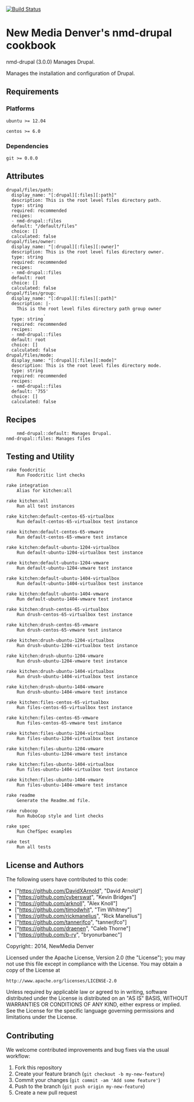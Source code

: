 [![Build Status](https://travis-ci.org/newmediadenver/drupal.svg?branch=3.x)](https://travis-ci.org/newmediadenver/drupal)

New Media Denver's nmd-drupal cookbook
=============================

nmd-drupal (3.0.0) Manages Drupal.

Manages the installation and configuration of Drupal.

Requirements
------------

### Platforms

`ubuntu >= 12.04`

`centos >= 6.0`

### Dependencies

`git >= 0.0.0`


Attributes
----------

    drupal/files/path:
      display_name: "[:drupal][:files][:path]"
      description: This is the root level files directory path.
      type: string
      required: recommended
      recipes:
      - nmd-drupal::files
      default: "/default/files"
      choice: []
      calculated: false
    drupal/files/owner:
      display_name: "[:drupal][:files][:owner]"
      description: This is the root level files directory owner.
      type: string
      required: recommended
      recipes:
      - nmd-drupal::files
      default: root
      choice: []
      calculated: false
    drupal/files/group:
      display_name: "[:drupal][:files][:path]"
      description: |-
        This is the root level files directory path group owner
                  .
      type: string
      required: recommended
      recipes:
      - nmd-drupal::files
      default: root
      choice: []
      calculated: false
    drupal/files/mode:
      display_name: "[:drupal][:files][:mode]"
      description: This is the root level files directory mode.
      type: string
      required: recommended
      recipes:
      - nmd-drupal::files
      default: '755'
      choice: []
      calculated: false


Recipes
-------

        nmd-drupal::default: Manages Drupal.
    nmd-drupal::files: Manages files


Testing and Utility
-------

    rake foodcritic
        Run Foodcritic lint checks

    rake integration
        Alias for kitchen:all

    rake kitchen:all
        Run all test instances

    rake kitchen:default-centos-65-virtualbox
        Run default-centos-65-virtualbox test instance

    rake kitchen:default-centos-65-vmware
        Run default-centos-65-vmware test instance

    rake kitchen:default-ubuntu-1204-virtualbox
        Run default-ubuntu-1204-virtualbox test instance

    rake kitchen:default-ubuntu-1204-vmware
        Run default-ubuntu-1204-vmware test instance

    rake kitchen:default-ubuntu-1404-virtualbox
        Run default-ubuntu-1404-virtualbox test instance

    rake kitchen:default-ubuntu-1404-vmware
        Run default-ubuntu-1404-vmware test instance

    rake kitchen:drush-centos-65-virtualbox
        Run drush-centos-65-virtualbox test instance

    rake kitchen:drush-centos-65-vmware
        Run drush-centos-65-vmware test instance

    rake kitchen:drush-ubuntu-1204-virtualbox
        Run drush-ubuntu-1204-virtualbox test instance

    rake kitchen:drush-ubuntu-1204-vmware
        Run drush-ubuntu-1204-vmware test instance

    rake kitchen:drush-ubuntu-1404-virtualbox
        Run drush-ubuntu-1404-virtualbox test instance

    rake kitchen:drush-ubuntu-1404-vmware
        Run drush-ubuntu-1404-vmware test instance

    rake kitchen:files-centos-65-virtualbox
        Run files-centos-65-virtualbox test instance

    rake kitchen:files-centos-65-vmware
        Run files-centos-65-vmware test instance

    rake kitchen:files-ubuntu-1204-virtualbox
        Run files-ubuntu-1204-virtualbox test instance

    rake kitchen:files-ubuntu-1204-vmware
        Run files-ubuntu-1204-vmware test instance

    rake kitchen:files-ubuntu-1404-virtualbox
        Run files-ubuntu-1404-virtualbox test instance

    rake kitchen:files-ubuntu-1404-vmware
        Run files-ubuntu-1404-vmware test instance

    rake readme
        Generate the Readme.md file.

    rake rubocop
        Run RuboCop style and lint checks

    rake spec
        Run ChefSpec examples

    rake test
        Run all tests


License and Authors
------------------

The following users have contributed to this code:
* ["https://github.com/DavidXArnold", "David Arnold"]
* ["https://github.com/cyberswat", "Kevin Bridges"]
* ["https://github.com/arknoll", "Alex Knoll"]
* ["https://github.com/timodwhit", "Tim Whitney"]
* ["https://github.com/rickmanelius", "Rick Manelius"]
* ["https://github.com/tannerjfco", "tannerjfco"]
* ["https://github.com/draenen", "Caleb Thorne"]
* ["https://github.com/b-ry", "bryonurbanec"]


Copyright:: 2014, NewMedia Denver

Licensed under the Apache License, Version 2.0 (the "License");
you may not use this file except in compliance with the License.
You may obtain a copy of the License at

    http://www.apache.org/licenses/LICENSE-2.0

Unless required by applicable law or agreed to in writing, software
distributed under the License is distributed on an "AS IS" BASIS,
WITHOUT WARRANTIES OR CONDITIONS OF ANY KIND, either express or implied.
See the License for the specific language governing permissions and
limitations under the License.

Contributing
------------

We welcome contributed improvements and bug fixes via the usual workflow:

1. Fork this repository
2. Create your feature branch (`git checkout -b my-new-feature`)
3. Commit your changes (`git commit -am 'Add some feature'`)
4. Push to the branch (`git push origin my-new-feature`)
5. Create a new pull request
